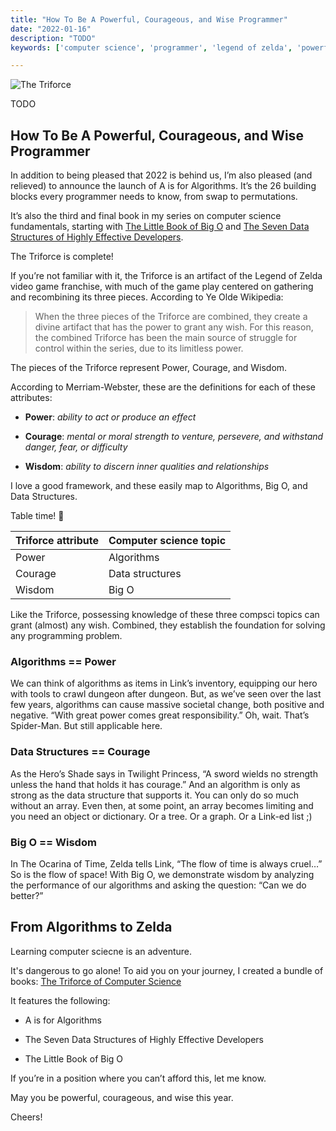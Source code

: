 ```yaml
---
title: "How To Be A Powerful, Courageous, and Wise Programmer"
date: "2022-01-16"
description: "TODO"
keywords: ['computer science', 'programmer', 'legend of zelda', 'powerful', 'courageous', 'wise']

---
```


![ The Triforce ](./jarednielsen-triforce.png)


TODO 

## How To Be A Powerful, Courageous, and Wise Programmer

In addition to being pleased that 2022 is behind us, I’m also pleased (and relieved) to announce the launch of A is for Algorithms. It’s the 26 building blocks every programmer needs to know, from swap to permutations. 

It’s also the third and final book in my series on computer science fundamentals, starting with [The Little Book of Big O](TODO) and [The Seven Data Structures of Highly Effective Developers](TODO).

The Triforce is complete!

If you’re not familiar with it, the Triforce is an artifact of the Legend of Zelda video game franchise, with much of the game play centered on gathering and recombining its three pieces. According to Ye Olde Wikipedia:

> When the three pieces of the Triforce are combined, they create a divine artifact that has the power to grant any wish. For this reason, the combined Triforce has been the main source of struggle for control within the series, due to its limitless power.
 
The pieces of the Triforce represent Power, Courage, and Wisdom.

According to Merriam-Webster, these are the definitions for each of these attributes: 
    
* **Power**: _ability to act or produce an effect_
    
* **Courage**: _mental or moral strength to venture, persevere, and withstand danger, fear, or difficulty_
    
* **Wisdom**: _ability to discern inner qualities and relationships_

I love a good framework, and these easily map to Algorithms, Big O, and Data Structures. 

Table time! 🏓
 
| Triforce attribute    | Computer science topic    |
|---                    |---                        |
| Power                 | Algorithms                |
| Courage               | Data structures           |
| Wisdom                | Big O                     |

Like the Triforce, possessing knowledge of these three compsci topics can grant (almost) any wish. Combined, they establish the foundation for solving any programming problem. 

### Algorithms == Power

We can think of algorithms as items in Link’s inventory, equipping our hero with tools to crawl dungeon after dungeon. But, as we’ve seen over the last few years, algorithms can cause massive societal change, both positive and negative. “With great power comes great responsibility.” Oh, wait. That’s Spider-Man. But still applicable here. 

### Data Structures == Courage

As the Hero’s Shade says in Twilight Princess, “A sword wields no strength unless the hand that holds it has courage.” And an algorithm is only as strong as the data structure that supports it. You can only do so much without an array. Even then, at some point, an array becomes limiting and you need an object or dictionary. Or a tree. Or a graph. Or a Link-ed list ;)


### Big O == Wisdom

In The Ocarina of Time, Zelda tells Link, “The flow of time is always cruel…”  So is the flow of space! With Big O, we demonstrate wisdom by analyzing the performance of our algorithms and asking the question: “Can we do better?” 


## From Algorithms to Zelda

Learning computer sciecne is an adventure.

It's dangerous to go alone! To aid you on your journey, I created a bundle of books: [The Triforce of Computer Science](TODO)

It features the following: 

* A is for Algorithms

* The Seven Data Structures of Highly Effective Developers

* The Little Book of Big O

If you’re in a position where you can’t afford this, let me know.

May you be powerful, courageous, and wise this year.

Cheers!